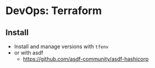 # DevOps: Terraform

## Install

- Install and manage versions with `tfenv`
- or with asdf
  - https://github.com/asdf-community/asdf-hashicorp
